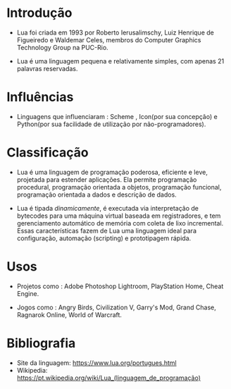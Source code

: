 <!-- ARTIGO.md -->

# Introdução

* Lua foi criada em 1993 por Roberto Ierusalimschy, Luiz Henrique de Figueiredo e Waldemar Celes, membros do Computer Graphics Technology Group na PUC-Rio.

* Lua é uma linguagem pequena e relativamente simples, com apenas 21 palavras reservadas.

# Influências

* Linguagens que influenciaram : Scheme , Icon(por sua concepção) e Python(por sua facilidade de utilização por não-programadores). 

# Classificação

* Lua é uma linguagem de programação poderosa, eficiente e leve, projetada para estender aplicações. Ela permite programação procedural, programação orientada a objetos, programação funcional, programação orientada a dados e descrição de dados.

* Lua é tipada _dinamicamente_, é executada via interpretação de bytecodes para uma máquina virtual baseada em registradores, e tem gerenciamento automático de memória com coleta de lixo incremental. Essas características fazem de Lua uma linguagem ideal para configuração, automação (scripting) e prototipagem rápida.

# Usos

* Projetos como : Adobe Photoshop Lightroom, PlayStation Home, Cheat Engine.

* Jogos como : Angry Birds, Civilization V, Garry's Mod, Grand Chase, Ragnarok Online, World of Warcraft.

# Bibliografia

* Site da linguagem: https://www.lua.org/portugues.html
* Wikipedia: https://pt.wikipedia.org/wiki/Lua_(linguagem_de_programação)
